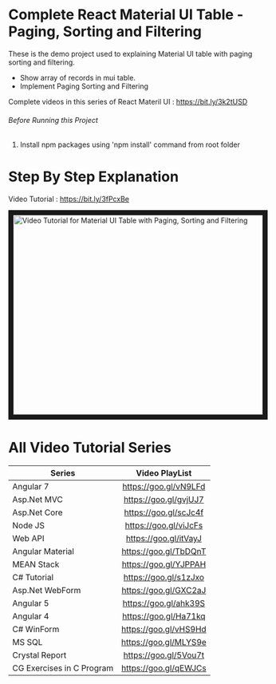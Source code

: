 # Complete React Material UI Table - Paging, Sorting and Filtering

These is the demo project used to explaining Material UI table with paging sorting and filtering.
- Show array of records in mui table.
- Implement Paging Sorting and Filtering

Complete videos in this series of React Materil UI : https://bit.ly/3k2tUSD

###### Before Running this Project
 1. Install npm packages using 'npm install' command from root folder

 # Step By Step Explanation

 Video Tutorial : https://bit.ly/3fPcxBe
 
 <a href="http://www.youtube.com/watch?feature=player_embedded&v=3fPcxBe
" target="_blank"><img src="http://img.youtube.com/vi/3fPcxBe/0.jpg" 
alt="Video Tutorial for Material UI Table with Paging, Sorting and Filtering" width="500" height="400" border="10" /></a>


# All Video Tutorial Series
| Series        | Video PlayList          |
| ------------- |:-------------:|
| Angular 7|https://goo.gl/vN9LFd  |
| Asp.Net MVC|https://goo.gl/gvjUJ7  |
| Asp.Net Core|https://goo.gl/scJc4f  |
| Node JS|https://goo.gl/viJcFs  |
| Web API|https://goo.gl/itVayJ  |
| Angular Material|https://goo.gl/TbDQnT  |
| MEAN Stack|https://goo.gl/YJPPAH  |
| C# Tutorial|https://goo.gl/s1zJxo  |
| Asp.Net WebForm|https://goo.gl/GXC2aJ  |
| Angular 5|https://goo.gl/ahk39S  |
| Angular 4|https://goo.gl/Ha71kq  |
| C# WinForm|https://goo.gl/vHS9Hd  |
| MS SQL|https://goo.gl/MLYS9e  |
| Crystal Report|https://goo.gl/5Vou7t  |
| CG Exercises in C Program|https://goo.gl/qEWJCs  |
